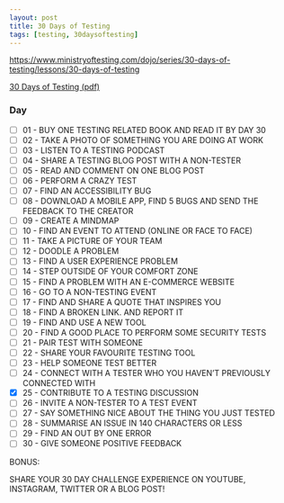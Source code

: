 ```yaml
---
layout: post
title: 30 Days of Testing
tags: [testing, 30daysoftesting]
---
```


https://www.ministryoftesting.com/dojo/series/30-days-of-testing/lessons/30-days-of-testing

[30 Days of Testing (pdf)](/assets/30-days-of-testing-challenge.pdf)

### Day
- [ ] 01 - BUY ONE TESTING RELATED BOOK AND READ IT BY DAY 30
- [ ] 02 - TAKE A PHOTO OF SOMETHING YOU ARE DOING AT WORK
- [ ] 03 - LISTEN TO A TESTING PODCAST
- [ ] 04 - SHARE A TESTING BLOG POST WITH A NON-TESTER
- [ ] 05 - READ AND COMMENT ON ONE BLOG POST
- [ ] 06 - PERFORM A CRAZY TEST
- [ ] 07 - FIND AN ACCESSIBILITY BUG
- [ ] 08 - DOWNLOAD A MOBILE APP, FIND 5 BUGS AND SEND THE FEEDBACK TO THE CREATOR
- [ ] 09 - CREATE A MINDMAP
- [ ] 10 - FIND AN EVENT TO ATTEND (ONLINE OR FACE TO FACE)
- [ ] 11 - TAKE A PICTURE OF YOUR TEAM
- [ ] 12 - DOODLE A PROBLEM
- [ ] 13 - FIND A USER EXPERIENCE PROBLEM
- [ ] 14 - STEP OUTSIDE OF YOUR COMFORT ZONE
- [ ] 15 - FIND A PROBLEM WITH AN E-COMMERCE WEBSITE
- [ ] 16 - GO TO A NON-TESTING EVENT
- [ ] 17 - FIND AND SHARE A QUOTE THAT INSPIRES YOU
- [ ] 18 - FIND A BROKEN LINK. AND REPORT IT
- [ ] 19 - FIND AND USE A NEW TOOL
- [ ] 20 - FIND A GOOD PLACE TO PERFORM SOME SECURITY TESTS
- [ ] 21 - PAIR TEST WITH SOMEONE
- [ ] 22 - SHARE YOUR FAVOURITE TESTING TOOL
- [ ] 23 - HELP SOMEONE TEST BETTER
- [ ] 24 - CONNECT WITH A TESTER WHO YOU HAVEN’T PREVIOUSLY CONNECTED WITH
- [x] 25 - CONTRIBUTE TO A TESTING DISCUSSION
- [ ] 26 - INVITE A NON-TESTER TO A TEST EVENT
- [ ] 27 - SAY SOMETHING NICE ABOUT THE THING YOU JUST TESTED
- [ ] 28 - SUMMARISE AN ISSUE IN 140 CHARACTERS OR LESS
- [ ] 29 - FIND AN OUT BY ONE ERROR
- [ ] 30 - GIVE SOMEONE POSITIVE FEEDBACK

BONUS:

SHARE YOUR 30 DAY CHALLENGE EXPERIENCE ON YOUTUBE, INSTAGRAM, TWITTER OR A BLOG POST!